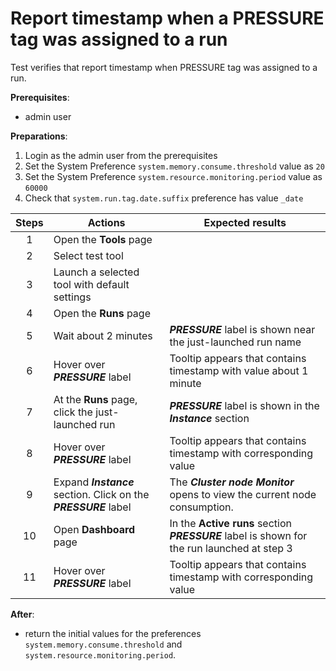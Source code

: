 # Report timestamp when a PRESSURE tag was assigned to a run

Test verifies that report timestamp when PRESSURE tag was assigned to a run.

**Prerequisites**:
- admin user

**Preparations**:
1. Login as the admin user from the prerequisites
2. Set the System Preference `system.memory.consume.threshold` value as `20`
3. Set the System Preference `system.resource.monitoring.period` value as `60000`
4. Check that `system.run.tag.date.suffix` preference has value `_date`

| Steps | Actions | Expected results |
| :---: | --- | --- |
| 1 | Open the **Tools** page | |
| 2 | Select test tool | | 
| 3 | Launch a selected tool with default settings | |
| 4 | Open the **Runs** page | |
| 5 | Wait about 2 minutes | ***PRESSURE*** label is shown near the just-launched run name |
| 6 | Hover over ***PRESSURE*** label | Tooltip appears that contains timestamp with value about 1 minute | 
| 7 | At the **Runs** page, click the just-launched run | ***PRESSURE*** label is shown in the **_Instance_** section |
| 8 | Hover over ***PRESSURE*** label | Tooltip appears that contains timestamp with corresponding value | 
| 9 | Expand **_Instance_** section. Click on the ***PRESSURE*** label | The **_Cluster node Monitor_** opens to view the current node consumption. |
| 10 | Open **Dashboard** page | In the **Active runs** section ***PRESSURE*** label is shown for the run launched at step 3 | 
| 11 | Hover over ***PRESSURE*** label | Tooltip appears that contains timestamp with corresponding value |

**After**:

- return the initial values for the preferences `system.memory.consume.threshold` and `system.resource.monitoring.period`.